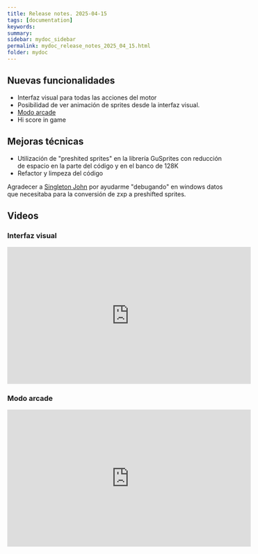 ```yaml
---
title: Release notes. 2025-04-15
tags: [documentation]
keywords:
summary: 
sidebar: mydoc_sidebar
permalink: mydoc_release_notes_2025_04_15.html
folder: mydoc
---
```


## Nuevas funcionalidades
* Interfaz visual para todas las acciones del motor
* Posibilidad de ver animación de sprites desde la interfaz visual.
* [Modo arcade](https://gm.retrojuegos.org/mydoc_tiled_arcade_mode.html)
* Hi score in game

## Mejoras técnicas
* Utilización de "preshited sprites" en la librería GuSprites con reducción de espacio en la parte del código y en el banco de 128K
* Refactor y limpeza del código



Agradecer a [Singleton John](https://singletonjohn.itch.io/) por ayudarme "debugando" en windows datos que necesitaba para la conversión de zxp a preshifted sprites.

## Videos

### Interfaz visual
<iframe width="560" height="315" src="https://www.youtube.com/embed/IPcWkfDhON8?si=iQM2f8GaWEcPDbsz" title="YouTube video player" frameborder="0" allow="accelerometer; autoplay; clipboard-write; encrypted-media; gyroscope; picture-in-picture; web-share" referrerpolicy="strict-origin-when-cross-origin" allowfullscreen></iframe>

### Modo arcade
<iframe width="560" height="315" src="https://www.youtube.com/embed/rYt84n_4cLQ?si=8WghiVBhmNC4WoWf" title="YouTube video player" frameborder="0" allow="accelerometer; autoplay; clipboard-write; encrypted-media; gyroscope; picture-in-picture; web-share" referrerpolicy="strict-origin-when-cross-origin" allowfullscreen></iframe>